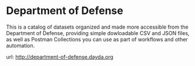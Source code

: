 # Department of Defense

This is a catalog of datasets organized and made more accessible from the Department of Defense, providing simple dowloadable CSV and JSON files, as well as Postman Collections you can use as part of workflows and other automation.

url: http://department-of-defense.dayda.org

